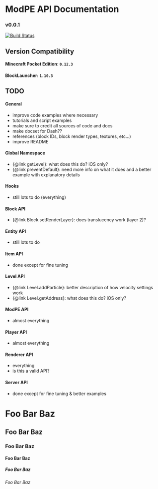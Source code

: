 # ModPE API Documentation

### v0.0.1
[![Build Status](https://travis-ci.org/duggum/modpe-api.svg?branch=master)](https://travis-ci.org/duggum/modpe-api)

## Version Compatibility

#### Minecraft Pocket Edition: `0.12.3`
#### BlockLauncher: `1.10.3`

## TODO

#### General
  - improve code examples where necessary
  - tutorials and script examples
  - make sure to credit all sources of code and docs
  - make docset for Dash??
  - references (block IDs, block render types, textures, etc...)
  - improve README

#### Global Namespace
  - {@link getLevel}: what does this do? iOS only?
  - {@link preventDefault}: need more info on what it does and a better example with explanatory details

#### Hooks
  - still lots to do (everything)

#### Block API
  - {@link Block.setRenderLayer}: does translucency work (layer 2)?

#### Entity API
  - still lots to do

#### Item API
  - done except for fine tuning

#### Level API
  - {@link Level.addParticle}: better description of how velocity settings work
  - {@link Level.getAddress}: what does this do? iOS only?

#### ModPE API
  - almost everything

#### Player API
  - almost everything

#### Renderer API
  - everything
  - is this a valid API?

#### Server API
  - done except for fine tuning & better examples

# Foo Bar Baz
## Foo Bar Baz
### Foo Bar Baz
#### Foo Bar Baz
##### Foo Bar Baz
###### Foo Bar Baz
